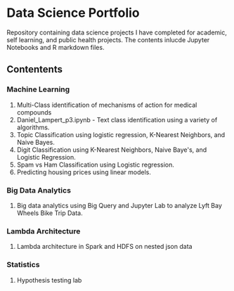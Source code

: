 # Data Science Portfolio
Repository containing data science projects I have completed for academic, self learning, and public health projects. The contents inlucde Jupyter Notebooks and R markdown files.
## Contentents
### Machine Learning
1. Multi-Class identification of mechanisms of action for medical compounds
2. Daniel_Lampert_p3.ipynb - Text class identification using a variety of algorithms.
3. Topic Classification using logistic regression, K-Nearest Neighbors, and Naive Bayes.
4. Digit Classification using K-Nearest Neighbors, Naive Baye's, and Logistic Regression. 
5. Spam vs Ham Classification using Logistic regression.
6. Predicting housing prices using linear models.
### Big Data Analytics
1. Big data analytics using Big Query and Jupyter Lab to analyze Lyft Bay Wheels Bike Trip Data.
### Lambda Architecture 
1. Lambda architecture in Spark and HDFS on nested json data
### Statistics 
1. Hypothesis testing lab

